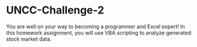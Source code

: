 # UNCC-Challenge-2
You are well on your way to becoming a programmer and Excel expert! In this homework assignment, you will use VBA scripting to analyze generated stock market data.

